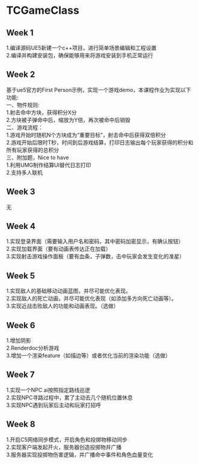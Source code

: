 # TCGameClass
## Week 1
1.编译源码UE5新建一个c++项目，进行简单场景编辑和工程设置  
2.编译并构建安装包，确保能够用来将游戏安装到手机正常运行  
## Week 2
基于ue5官方的First Person示例，实现一个游戏demo，本课程作业为实现以下功能:  
一、物件规则:  
1.射击命中方块，获得积分X分  
2.方块被子弹命中后，缩放为Y倍，再次被命中后销毁  
二、游戏流程：  
1.游戏开始时随机N个方块成为“重要目标”，射击命中后获得双倍积分  
2.游戏开始后限时T秒，时间到后游戏结算，打印日志输出每个玩家获得的积分和所有玩家获得的总积分  
三、附加题，Nice to have  
1.利用UMG制作结算UI替代日志打印  
2.支持多人联机  
## Week 3
无
## Week 4
1.实现登录界面（需要输入用户名和密码，其中密码加密显示，有确认按钮）  
2.实现加载界面（要有动画表传达正在加载）  
3.实现射击游戏操作面板（要有血条，子弹数，击中玩家会发生变化的准星）  
## Week 5
1.实现敌人的基础移动动画蓝图，并尽可能优化表现。  
2.实现敌人的死亡动画，并尽可能优化表现（如添加多方向死亡动画等）。  
3.实现近战击败敌人的功能和动画表现。（选做）  
## Week 6
1.增加阴影  
2.Renderdoc分析游戏  
3.增加一个渲染feature（如描边等）或者优化当前的渲染功能（选做）  
## Week 7
1.实现一个NPC ai按照指定路线巡逻  
2.实现NPC寻路过程中，累了主动去几个随机位置休息  
3.实现NPC遇到玩家后主动和玩家打招呼  
## Week 8
1.开启C5网络同步模式，开启角色和投掷物移动同步  
2.实现客户端发起开火，服务器创造投掷物并广播  
3.服务器实现投掷物伤害逻辑，并广播命中事件和角色血量变化
